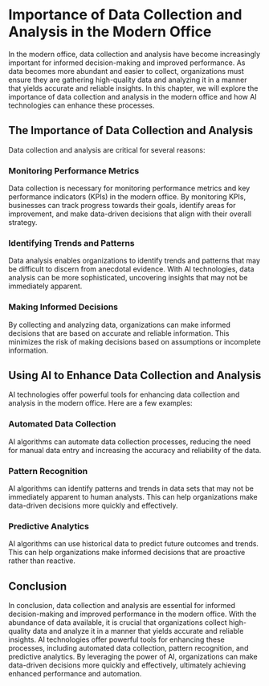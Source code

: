 Importance of Data Collection and Analysis in the Modern Office
======================================================================================================================================

In the modern office, data collection and analysis have become increasingly important for informed decision-making and improved performance. As data becomes more abundant and easier to collect, organizations must ensure they are gathering high-quality data and analyzing it in a manner that yields accurate and reliable insights. In this chapter, we will explore the importance of data collection and analysis in the modern office and how AI technologies can enhance these processes.

The Importance of Data Collection and Analysis
----------------------------------------------

Data collection and analysis are critical for several reasons:

### Monitoring Performance Metrics

Data collection is necessary for monitoring performance metrics and key performance indicators (KPIs) in the modern office. By monitoring KPIs, businesses can track progress towards their goals, identify areas for improvement, and make data-driven decisions that align with their overall strategy.

### Identifying Trends and Patterns

Data analysis enables organizations to identify trends and patterns that may be difficult to discern from anecdotal evidence. With AI technologies, data analysis can be more sophisticated, uncovering insights that may not be immediately apparent.

### Making Informed Decisions

By collecting and analyzing data, organizations can make informed decisions that are based on accurate and reliable information. This minimizes the risk of making decisions based on assumptions or incomplete information.

Using AI to Enhance Data Collection and Analysis
------------------------------------------------

AI technologies offer powerful tools for enhancing data collection and analysis in the modern office. Here are a few examples:

### Automated Data Collection

AI algorithms can automate data collection processes, reducing the need for manual data entry and increasing the accuracy and reliability of the data.

### Pattern Recognition

AI algorithms can identify patterns and trends in data sets that may not be immediately apparent to human analysts. This can help organizations make data-driven decisions more quickly and effectively.

### Predictive Analytics

AI algorithms can use historical data to predict future outcomes and trends. This can help organizations make informed decisions that are proactive rather than reactive.

Conclusion
----------

In conclusion, data collection and analysis are essential for informed decision-making and improved performance in the modern office. With the abundance of data available, it is crucial that organizations collect high-quality data and analyze it in a manner that yields accurate and reliable insights. AI technologies offer powerful tools for enhancing these processes, including automated data collection, pattern recognition, and predictive analytics. By leveraging the power of AI, organizations can make data-driven decisions more quickly and effectively, ultimately achieving enhanced performance and automation.

